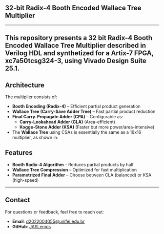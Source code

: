 ## 32-bit Radix-4 Booth Encoded Wallace Tree Multiplier 
---
This repository presents a 32 bit **Radix-4 Booth Encoded Wallace Tree Multiplier**
described in Verilog HDL and synthetized for a Artix-7 FPGA, xc7a50tcsg324-3, 
using Vivado Design Suite 25.1.
---
## Architecture
The multiplier consists of:
- **Booth Encoding (Radix-4)** – Efficient partial product generation  
- **Wallace Tree (Carry-Save Adder Tree)** – Fast partial product reduction  
- **Final Carry-Propagate Adder (CPA)** – Configurable as:  
  - **Carry-Lookahead Adder (CLA)** (Area-efficient)  
  - **Kogge-Stone Adder (KSA)** (Faster but more power/area-intensive)  
- The **Wallace Tree** using CSAs is essentially the same as a 16x16 multiplier,
as shown in:


## Features  
- **Booth Radix-4 Algorithm** – Reduces partial products by half  
- **Wallace Tree Compression** – Optimized for fast multiplication  
- **Parametrized Final Adder** – Choose between CLA (balanced) or KSA (high-speed)  
---
## Contact

For questions or feedback, feel free to reach out:

- **Email**: d2022004055@unifei.edu.br
- **GitHub**: [JASLemos](https://github.com/JASLemos)
